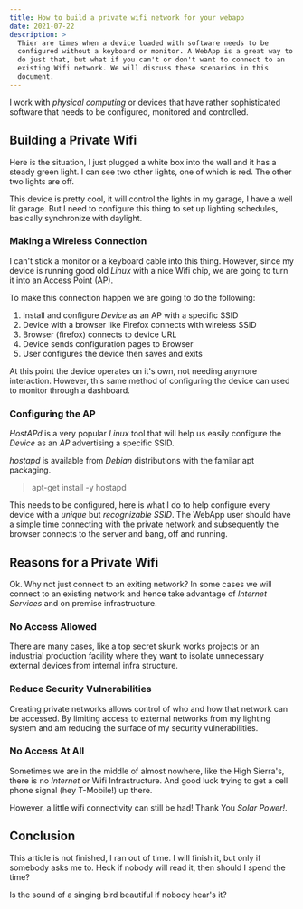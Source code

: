 ```yaml
---
title: How to build a private wifi network for your webapp
date: 2021-07-22
description: >
  Thier are times when a device loaded with software needs to be
  configured without a keyboard or monitor. A WebApp is a great way to
  do just that, but what if you can't or don't want to connect to an
  existing Wifi network. We will discuss these scenarios in this
  document. 
---
```


I work with _physical computing_ or devices that have rather
sophisticated software that needs to be configured, monitored and
controlled.

## Building a Private Wifi

Here is the situation, I just plugged a white box into the wall and it
has a steady green light. I can see two other lights, one of which is
red. The other two lights are off.

This device is pretty cool, it will control the lights in my garage, I
have a well lit garage. But I need to configure this thing to set up
lighting schedules, basically synchronize with daylight.

### Making a Wireless Connection

I can't stick a monitor or a keyboard cable into this thing. However,
since my device is running good old _Linux_ with a nice Wifi chip, we
are going to turn it into an Access Point (AP).

To make this connection happen we are going to do the following:

1. Install and configure _Device_ as an AP with a specific SSID
2. Device with a browser like Firefox connects with wireless SSID
3. Browser (firefox) connects to device URL
4. Device sends configuration pages to Browser
5. User configures the device then saves and exits

At this point the device operates on it's own, not needing anymore
interaction. However, this same method of configuring the device can
used to monitor through a dashboard. 

### Configuring the AP

_HostAPd_ is a very popular _Linux_ tool that will help us easily
configure the _Device_ as an _AP_ advertising a specific SSID.

_hostapd_ is available from _Debian_ distributions with the familar
apt packaging.

> apt-get install -y hostapd

This needs to be configured, here is what I do to help configure every
device with a _unique_ but _recognizable_ _SSID_. The WebApp user
should have a simple time connecting with the private network and
subsequently the browser connects to the server and bang, off and
running. 

## Reasons for a Private Wifi 

Ok. Why not just connect to an exiting network? In some cases we will
connect to an existing network and hence take advantage of _Internet
Services_ and on premise infrastructure.

### No Access Allowed

There are many cases, like a top secret skunk works projects or an
industrial production facility where they want to isolate unnecessary
external devices from internal infra structure.

### Reduce Security Vulnerabilities

Creating private networks allows control of who and how that network
can be accessed. By limiting access to external networks from my
lighting system and am reducing the surface of my security
vulnerabilities. 

### No Access At All

Sometimes we are in the middle of almost nowhere, like the High
Sierra's, there is no _Internet_ or Wifi Infrastructure. And good luck
trying to get a cell phone signal (hey T-Mobile!) up there.

However, a little wifi connectivity can still be had! Thank You _Solar
Power!_.

## Conclusion

This article is not finished, I ran out of time. I will finish it, but
only if somebody asks me to.  Heck if nobody will read it, then should
I spend the time?

Is the sound of a singing bird beautiful if nobody hear's it?

